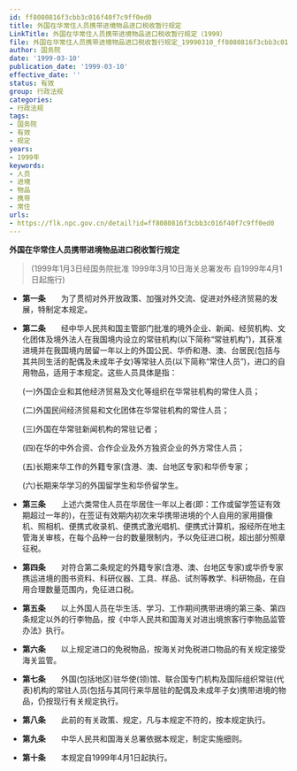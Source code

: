 ```yaml
---
id: ff8080816f3cbb3c016f40f7c9ff0ed0
title: 外国在华常住人员携带进境物品进口税收暂行规定
LinkTitle: 外国在华常住人员携带进境物品进口税收暂行规定（1999）
file: 外国在华常住人员携带进境物品进口税收暂行规定_19990310_ff8080816f3cbb3c016f40f7c9ff0ed0.docx
author: 国务院
date: '1999-03-10'
publication_date: '1999-03-10'
effective_date: ''
status: 有效
group: 行政法规
categories:
- 行政法规
tags:
- 国务院
- 有效
- 规定
years:
- 1999年
keywords:
- 人员
- 进境
- 物品
- 携带
- 常住
urls:
- https://flk.npc.gov.cn/detail?id=ff8080816f3cbb3c016f40f7c9ff0ed0
---
```


**外国在华常住人员携带进境物品进口税收暂行规定**

> (1999年1月3日经国务院批准 1999年3月10日海关总署发布 自1999年4月1日起施行)

- **第一条**　　为了贯彻对外开放政策、加强对外交流、促进对外经济贸易的发展，特制定本规定。

- **第二条**　　经中华人民共和国主管部门批准的境外企业、新闻、经贸机构、文化团体及境外法人在我国境内设立的常驻机构(以下简称“常驻机构”)，其获准进境并在我国境内居留一年以上的外国公民、华侨和港、澳、台居民(包括与其共同生活的配偶及未成年子女)等常驻人员(以下简称“常住人员”)，进口的自用物品，适用于本规定。这些人员具体是指：

  (一)外国企业和其他经济贸易及文化等组织在华常驻机构的常住人员；

  (二)外国民间经济贸易和文化团体在华常驻机构的常住人员；

  (三)外国在华常驻新闻机构的常驻记者；

  (四)在华的中外合资、合作企业及外方独资企业的外方常住人员；

  (五)长期来华工作的外籍专家(含港、澳、台地区专家)和华侨专家；

  (六)长期来华学习的外国留学生和华侨留学生。

- **第三条**　　上述六类常住人员在华居住一年以上者(即：工作或留学签证有效期超过一年的)，在签证有效期内初次来华携带进境的个人自用的家用摄像机、照相机、便携式收录机、便携式激光唱机、便携式计算机，报经所在地主管海关审核，在每个品种一台的数量限制内，予以免征进口税，超出部分照章征税。

- **第四条**　　对符合第二条规定的外籍专家(含港、澳、台地区专家)或华侨专家携运进境的图书资料、科研仪器、工具、样品、试剂等教学、科研物品，在自用合理数量范围内，免征进口税。

- **第五条**　　以上外国人员在华生活、学习、工作期间携带进境的第三条、第四条规定以外的行李物品，按《中华人民共和国海关对进出境旅客行李物品监管办法》执行。

- **第六条**　　以上规定进口的免税物品，按海关对免税进口物品的有关规定接受海关监管。

- **第七条**　　外国(包括地区)驻华使(领)馆、联合国专门机构及国际组织常驻(代表)机构的常驻人员(包括与其同行来华居驻的配偶及未成年子女)携带进境的物品，仍按现行有关规定执行。

- **第八条**　　此前的有关政策、规定，凡与本规定不符的，按本规定执行。

- **第九条**　　中华人民共和国海关总署依据本规定，制定实施细则。

- **第十条**　　本规定自1999年4月1日起执行。
